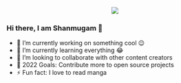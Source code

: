 
<div id="header" align="center">
  <img src="https://media.giphy.com/media/R03zWv5p1oNSQd91EP/giphy.gif" />
</div>


### Hi there, I am Shanmugam 👋


- 🔭 I’m currently working on something cool 😉
- 🌱 I’m currently learning everything 😂
- 👯 I’m looking to collaborate with other content creators
- 🎯 2022 Goals: Contribute more to open source projects
- ⚡ Fun fact: I love to read manga


